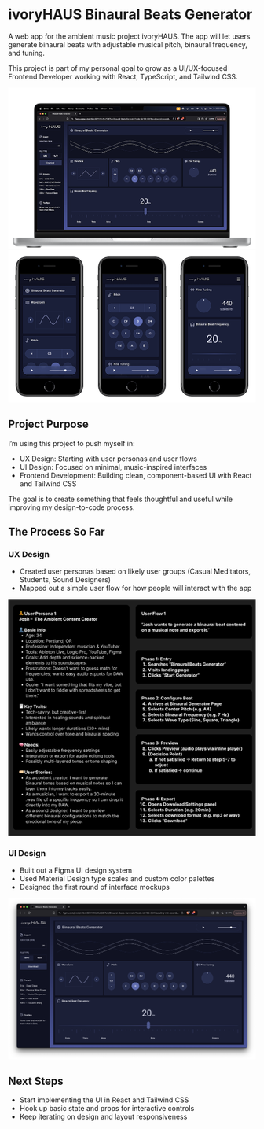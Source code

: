 # ivoryHAUS Binaural Beats Generator

A web app for the ambient music project ivoryHAUS.
The app will let users generate binaural beats with adjustable musical pitch, binaural frequency, and tuning.

This project is part of my personal goal to grow as a UI/UX-focused Frontend Developer working with React, TypeScript, and Tailwind CSS.

![Design mockup macbook](public/screenshots/mockup-macbook-1000px.png)
![Design mockup mobile](public/screenshots/mockup-mobile-1000px.png)

## Project Purpose

I’m using this project to push myself in:

- UX Design: Starting with user personas and user flows
- UI Design: Focused on minimal, music-inspired interfaces
- Frontend Development: Building clean, component-based UI with React and Tailwind CSS

The goal is to create something that feels thoughtful and useful while improving my design-to-code process.

## The Process So Far

### UX Design

- Created user personas based on likely user groups (Casual Meditators, Students, Sound Designers)
- Mapped out a simple user flow for how people will interact with the app

![User Personas](public/screenshots/user-persona-and-flow.png)

### UI Design

- Built out a Figma UI design system
- Used Material Design type scales and custom color palettes
- Designed the first round of interface mockups

![Binaural Beats Generator UI](public/screenshots/binaural-beats-generator-ui.png)

## Next Steps

- Start implementing the UI in React and Tailwind CSS
- Hook up basic state and props for interactive controls
- Keep iterating on design and layout responsiveness
